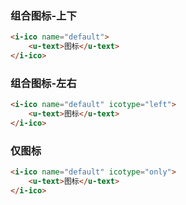 ### 组合图标-上下
``` html
<i-ico name="default">
    <u-text>图标</u-text>
</i-ico>
```
### 组合图标-左右
``` html
<i-ico name="default" icotype="left">
    <u-text>图标</u-text>
</i-ico>
```
### 仅图标
``` html
<i-ico name="default" icotype="only">
    <u-text>图标</u-text>
</i-ico>